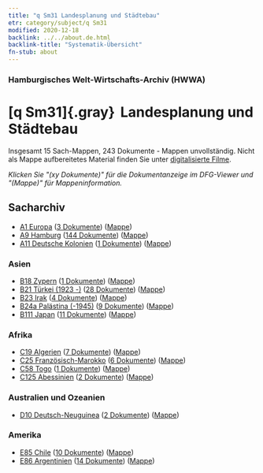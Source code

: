 ```yaml
---
title: "q Sm31 Landesplanung und Städtebau"
etr: category/subject/q Sm31
modified: 2020-12-18
backlink: ../../about.de.html
backlink-title: "Systematik-Übersicht"
fn-stub: about
---
```


### Hamburgisches Welt-Wirtschafts-Archiv (HWWA)
# [q Sm31]{.gray}&#8201; Landesplanung und Städtebau&#160; 




Insgesamt 15 Sach-Mappen, 243 Dokumente - Mappen unvollständig.
Nicht als Mappe aufbereitetes Material finden Sie unter [digitalisierte Filme](/film/h1_sh).

_Klicken Sie "(xy Dokumente)" für die Dokumentanzeige im DFG-Viewer und "(Mappe)" für Mappeninformation._

## Sacharchiv



- [A1 Europa](../../../geo/about.de.html#A1) (<a href="https://dfg-viewer.de/show/?tx_dlf[id]=https://pm20.zbw.eu/mets/sh/1408xx/140892/1459xx/145983/public.mets.de.xml" target="_blank">3 Dokumente</a>) ([Mappe](http://purl.org/pressemappe20/folder/sh/140892,145983))
- [A9 Hamburg](../../../geo/about.de.html#A9) (<a href="https://dfg-viewer.de/show/?tx_dlf[id]=https://pm20.zbw.eu/mets/sh/1409xx/140905/1459xx/145983/public.mets.de.xml" target="_blank">144 Dokumente</a>) ([Mappe](http://purl.org/pressemappe20/folder/sh/140905,145983))
- [A11 Deutsche Kolonien](../../../geo/about.de.html#A11) (<a href="https://dfg-viewer.de/show/?tx_dlf[id]=https://pm20.zbw.eu/mets/sh/1409xx/140960/1459xx/145983/public.mets.de.xml" target="_blank">1 Dokumente</a>) ([Mappe](http://purl.org/pressemappe20/folder/sh/140960,145983))

### Asien

- [B18 Zypern](../../../geo/about.de.html#B18) (<a href="https://dfg-viewer.de/show/?tx_dlf[id]=https://pm20.zbw.eu/mets/sh/1410xx/141079/1459xx/145983/public.mets.de.xml" target="_blank">1 Dokumente</a>) ([Mappe](http://purl.org/pressemappe20/folder/sh/141079,145983))
- [B21 Türkei (1923 -)](../../../geo/about.de.html#B21) (<a href="https://dfg-viewer.de/show/?tx_dlf[id]=https://pm20.zbw.eu/mets/sh/1411xx/141111/1459xx/145983/public.mets.de.xml" target="_blank">28 Dokumente</a>) ([Mappe](http://purl.org/pressemappe20/folder/sh/141111,145983))
- [B23 Irak](../../../geo/about.de.html#B23) (<a href="https://dfg-viewer.de/show/?tx_dlf[id]=https://pm20.zbw.eu/mets/sh/1411xx/141113/1459xx/145983/public.mets.de.xml" target="_blank">4 Dokumente</a>) ([Mappe](http://purl.org/pressemappe20/folder/sh/141113,145983))
- [B24a Palästina (-1945)](../../../geo/about.de.html#B24a) (<a href="https://dfg-viewer.de/show/?tx_dlf[id]=https://pm20.zbw.eu/mets/sh/1411xx/141115/1459xx/145983/public.mets.de.xml" target="_blank">9 Dokumente</a>) ([Mappe](http://purl.org/pressemappe20/folder/sh/141115,145983))
- [B111 Japan](../../../geo/about.de.html#B111) (<a href="https://dfg-viewer.de/show/?tx_dlf[id]=https://pm20.zbw.eu/mets/sh/1412xx/141272/1459xx/145983/public.mets.de.xml" target="_blank">11 Dokumente</a>) ([Mappe](http://purl.org/pressemappe20/folder/sh/141272,145983))

### Afrika

- [C19 Algerien](../../../geo/about.de.html#C19) (<a href="https://dfg-viewer.de/show/?tx_dlf[id]=https://pm20.zbw.eu/mets/sh/1413xx/141354/1459xx/145983/public.mets.de.xml" target="_blank">7 Dokumente</a>) ([Mappe](http://purl.org/pressemappe20/folder/sh/141354,145983))
- [C25 Französisch-Marokko](../../../geo/about.de.html#C25) (<a href="https://dfg-viewer.de/show/?tx_dlf[id]=https://pm20.zbw.eu/mets/sh/1413xx/141358/1459xx/145983/public.mets.de.xml" target="_blank">6 Dokumente</a>) ([Mappe](http://purl.org/pressemappe20/folder/sh/141358,145983))
- [C58 Togo](../../../geo/about.de.html#C58) (<a href="https://dfg-viewer.de/show/?tx_dlf[id]=https://pm20.zbw.eu/mets/sh/1414xx/141408/1459xx/145983/public.mets.de.xml" target="_blank">1 Dokumente</a>) ([Mappe](http://purl.org/pressemappe20/folder/sh/141408,145983))
- [C125 Abessinien](../../../geo/about.de.html#C125) (<a href="https://dfg-viewer.de/show/?tx_dlf[id]=https://pm20.zbw.eu/mets/sh/1414xx/141482/1459xx/145983/public.mets.de.xml" target="_blank">2 Dokumente</a>) ([Mappe](http://purl.org/pressemappe20/folder/sh/141482,145983))

### Australien und Ozeanien

- [D10 Deutsch-Neuguinea](../../../geo/about.de.html#D10) (<a href="https://dfg-viewer.de/show/?tx_dlf[id]=https://pm20.zbw.eu/mets/sh/1416xx/141601/1459xx/145983/public.mets.de.xml" target="_blank">2 Dokumente</a>) ([Mappe](http://purl.org/pressemappe20/folder/sh/141601,145983))

### Amerika

- [E85 Chile](../../../geo/about.de.html#E85) (<a href="https://dfg-viewer.de/show/?tx_dlf[id]=https://pm20.zbw.eu/mets/sh/1416xx/141691/1459xx/145983/public.mets.de.xml" target="_blank">10 Dokumente</a>) ([Mappe](http://purl.org/pressemappe20/folder/sh/141691,145983))
- [E86 Argentinien](../../../geo/about.de.html#E86) (<a href="https://dfg-viewer.de/show/?tx_dlf[id]=https://pm20.zbw.eu/mets/sh/1416xx/141692/1459xx/145983/public.mets.de.xml" target="_blank">14 Dokumente</a>) ([Mappe](http://purl.org/pressemappe20/folder/sh/141692,145983))


